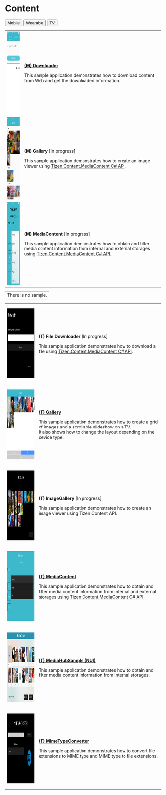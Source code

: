 # Content

<!--
For MD:
-->

<link href="../css/dotnet-samples.css" ref="stylesheet">

<!--
for TD:

<style type="text/css">
    Please copy dotnet-samples.css and paste it here
</script>
-->

<div class="sampletab">
<button class="tablinks" onclick="openProfile(event, 'Mobile')" id="defaultOpen">Mobile</button> <button class="tablinks" onclick="openProfile(event, 'Wearable')">Wearable</button> <button class="tablinks" onclick="openProfile(event, 'TV')">TV</button>
</div>

<!-- Tab content -->
<div class="tabcontent" id="Mobile">
<table>
	<tbody>
		<tr>
			<td><img alt="" height="267" src="media/m18downloader.png" width="150"/></td>
			<td>
			<p><a href="https://github.com/Samsung/Tizen-CSharp-Samples/tree/master/Mobile/Downloader" target="_blank"><strong>(M) Downloader</strong></a></p>
			<p>This sample application demonstrates how to download content from Web and get the downloaded information.</p>
			</td>
		</tr>
		<tr>
			<td><img alt="" height="267" src="media/m34gallery.png" width="150"/></td>
			<td>
			<p><strong>(M) Gallery</strong> [In progress]</p>
			<p>This sample application demonstrates how to create an image viewer using <a href="https://developer.tizen.org/dev-guide/csapi/api/Tizen.Content.MediaContent.html" target="_blank">Tizen.Content.MediaContent C# API</a>.</p>
			</td>
		</tr>
		<tr>
			<td><img alt="" height="267" src="media/m48mediacontent.png" width="150"/></td>
			<td>
			<p><strong>(M) MediaContent</strong> [In progress]</p>
			<p>This sample application demonstrates how to obtain and filter media content information from internal and external storages using <a href="https://developer.tizen.org/dev-guide/csapi/api/Tizen.Content.MediaContent.html" target="_blank">Tizen.Content.MediaContent C# API﻿</a>.</p>
			</td>
		</tr>
	</tbody>
</table>
</div>

<div class="tabcontent" id="Wearable">
<table>
	<tbody>
		<tr>
			<td>There is no sample.</td>
		</tr>
	</tbody>
</table>
</div>

<div class="tabcontent" id="TV">
<table>
	<tbody>
		<tr>
			<td>
			<p><img alt="" height="225" src="media/tv21filedownloader.png" width="400" /></p>
			</td>
			<td>
			<p><strong>(T) File Downloader</strong> [In progress]</p>
			<p>This sample application demonstrates how to download a file using <a href="https://developer.tizen.org/dev-guide/csapi/api/Tizen.Content.MediaContent.html" target="_blank">Tizen.Content.MediaContent C# API</a>.</p>
			</td>
		</tr>
		<tr>
			<td>
			<p><img alt="" height="225" src="media/tv2gallery.png" width="400" /></p>
			</td>
			<td>
			<p><a href="https://github.com/Samsung/Tizen-CSharp-Samples/tree/master/TV/Gallery" target="_blank"><strong>(T) Gallery</strong></a></p>
			<p>This sample application demonstrates how to create a grid of images and a scrollable slideshow on a TV.<br />
			It also shows how to change the layout depending on the device type.</p>
			</td>
		</tr>
		<tr>
			<td>
			<p><img alt="" height="225" src="media/tv38imagegallery.png" width="400" /></p>
			</td>
			<td>
			<p><strong>(T) ImageGallery</strong> [In progress]</p>
			<p>This sample application demonstrates how to create an image viewer using Tizen Content API.</p>
			</td>
		</tr>
		<tr>
			<td>
			<p><img alt="" height="225" src="media/tv22mediacontent.png" width="400" /></p>
			</td>
			<td>
                        <p><a href="https://github.com/Samsung/Tizen-CSharp-Samples/tree/master/TV/MediaContent" target="_blank"><strong>(T) MediaContent</strong></a></p>
			<p>This sample application demonstrates how to obtain and filter media content information from internal and external storages using <a href="https://developer.tizen.org/dev-guide/csapi/api/Tizen.Content.MediaContent.html" target="_blank">Tizen.Content.MediaContent C# API</a>.</p>
			</td>
		</tr>
		<tr>
			<td>
			<p><img alt="" height="225" src="media/tv23mediahubsample.png" width="400" /></p>
			</td>
			<td>
                        <p><a href="https://github.com/Samsung/Tizen-CSharp-Samples/tree/master/TV/MediaHubSample" target="_blank"><strong>(T) MediaHubSample (NUI)</strong></a></p>
			<p>This sample application demonstrates how to obtain and filter media content information from internal storages.</p>
			</td>
		</tr>
		<tr>
		<td>
			<p><img alt="" height="225" src="media/tv26mimetypeconverter.png" width="400" /></p>
			</td>
			<td>
                        <p><a href="https://github.com/Samsung/Tizen-CSharp-Samples/tree/master/TV/MimeTypeConverter" target="_blank"><strong>(T) MimeTypeConverter</strong></a></p>
			<p>This sample application demonstrates how to convert file extensions to MIME type and MIME type to file extensions.</p>
			</td>
		</tr>
	</tbody>
</table>
</div>

<!--
For MD:
-->
<script src="../js/dotnet-samples.js"></script>

<!--
for TD:

<script>
  Please copy dotnet-samples.js and paste it here
</script>
-->
